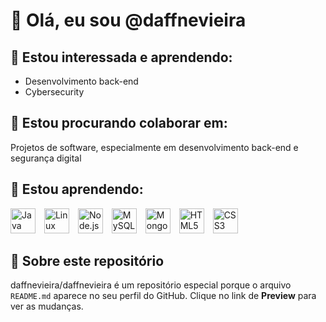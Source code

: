 # 👋 Olá, eu sou @daffnevieira

## 👀 Estou interessada e aprendendo:
- Desenvolvimento back-end
- Cybersecurity

## 💞️ Estou procurando colaborar em:
Projetos de software, especialmente em desenvolvimento back-end e segurança digital

## 🚀 Estou aprendendo:
<img loading="lazy" src="https://cdn.jsdelivr.net/gh/devicons/devicon/icons/java/java-original.svg" width="40" height="40" style="display: inline-block; margin-right: 10px;" alt="Java"/>
<img loading="lazy" src="https://cdn.jsdelivr.net/gh/devicons/devicon/icons/linux/linux-original.svg" width="40" height="40" style="display: inline-block; margin-right: 10px;" alt="Linux"/>
<img loading="lazy" src="https://cdn.jsdelivr.net/gh/devicons/devicon/icons/nodejs/nodejs-original.svg" width="40" height="40" style="display: inline-block; margin-right: 10px;" alt="Node.js"/>
<img loading="lazy" src="https://cdn.jsdelivr.net/gh/devicons/devicon/icons/mysql/mysql-original.svg" width="40" height="40" style="display: inline-block; margin-right: 10px;" alt="MySQL"/>
<img loading="lazy" src="https://cdn.jsdelivr.net/gh/devicons/devicon/icons/mongodb/mongodb-original.svg" width="40" height="40" style="display: inline-block; margin-right: 10px;" alt="MongoDB"/>
<img loading="lazy" src="https://cdn.jsdelivr.net/gh/devicons/devicon/icons/html5/html5-original.svg" width="40" height="40" style="display: inline-block; margin-right: 10px;" alt="HTML5"/>
<img loading="lazy" src="https://cdn.jsdelivr.net/gh/devicons/devicon/icons/css3/css3-original.svg" width="40" height="40" style="display: inline-block; margin-right: 10px;" alt="CSS3"/>

## 📝 Sobre este repositório
daffnevieira/daffnevieira é um repositório especial porque o arquivo `README.md` aparece no seu perfil do GitHub.
Clique no link de **Preview** para ver as mudanças.
